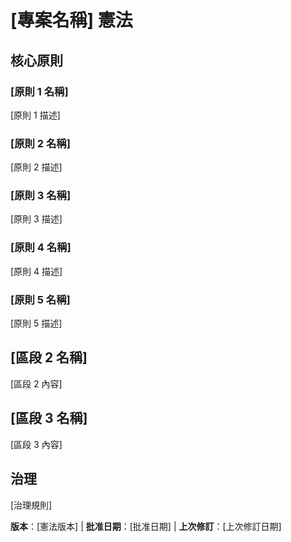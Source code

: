 # [專案名稱] 憲法
<!-- 範例：Spec 憲法、TaskFlow 憲法等。 -->

## 核心原則

### [原則 1 名稱]
<!-- 範例：I. 函式庫優先 -->
[原則 1 描述]
<!-- 範例：每個功能都必須作為獨立的函式庫開始；函式庫必須是自包含、可獨立測試、有文件記錄的；需要明確的目的——沒有僅限組織的函式庫 -->

### [原則 2 名稱]
<!-- 範例：II. CLI 介面 -->
[原則 2 描述]
<!-- 範例：每個函式庫都透過 CLI 公開功能；文字輸入/輸出協定：stdin/引數 → stdout，錯誤 → stderr；支援 JSON + 人類可讀格式 -->

### [原則 3 名稱]
<!-- 範例：III. 測試優先 (不可協商) -->
[原則 3 描述]
<!-- 範例：TDD 強制：測試編寫 → 使用者批准 → 測試失敗 → 然後實作；嚴格執行紅-綠-重構循環 -->

### [原則 4 名稱]
<!-- 範例：IV. 整合測試 -->
[原則 4 描述]
<!-- 範例：需要整合測試的重點領域：新函式庫契約測試、契約變更、服務間通訊、共享綱要 -->

### [原則 5 名稱]
<!-- 範例：V. 可觀察性、VI. 版本控制與破壞性變更、VII. 簡潔性 -->
[原則 5 描述]
<!-- 範例：文字輸入/輸出確保可偵錯性；需要結構化日誌記錄；或：MAJOR.MINOR.BUILD 格式；或：從簡潔開始，YAGNI 原則 -->

## [區段 2 名稱]
<!-- 範例：額外限制、安全要求、效能標準等。 -->

[區段 2 內容]
<!-- 範例：技術堆疊要求、合規標準、部署策略等。 -->

## [區段 3 名稱]
<!-- 範例：開發工作流程、審查流程、品質閘門等。 -->

[區段 3 內容]
<!-- 範例：程式碼審查要求、測試閘門、部署批准流程等。 -->

## 治理
<!-- 範例：憲法取代所有其他實踐；修正案需要文件記錄、批准、遷移計畫 -->

[治理規則]
<!-- 範例：所有 PR/審查都必須驗證合規性；複雜性必須合理化；使用 [GUIDANCE_FILE] 進行執行時開發指導 -->

**版本**：[憲法版本] | **批准日期**：[批准日期] | **上次修訂**：[上次修訂日期]
<!-- 範例：版本：2.1.1 | 批准日期：2025-06-13 | 上次修訂：2025-07-16 -->